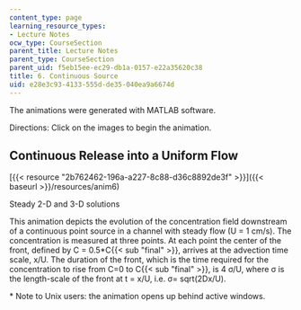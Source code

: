 ```yaml
---
content_type: page
learning_resource_types:
- Lecture Notes
ocw_type: CourseSection
parent_title: Lecture Notes
parent_type: CourseSection
parent_uid: f5eb15ee-ec29-db1a-0157-e22a35620c38
title: 6. Continuous Source
uid: e28e3c93-4133-555d-de35-040ea9a6674d
---
```


The animations were generated with MATLAB software.

Directions: Click on the images to begin the animation.

Continuous Release into a Uniform Flow
--------------------------------------

[{{< resource "2b762462-196a-a227-8c88-d36c8892de3f" >}}]({{< baseurl >}}/resources/anim6)

Steady 2-D and 3-D solutions

This animation depicts the evolution of the concentration field downstream of a continuous point source in a channel with steady flow (U = 1 cm/s). The concentration is measured at three points. At each point the center of the front, defined by C = 0.5\*C{{< sub "final" >}}, arrives at the advection time scale, x/U. The duration of the front, which is the time required for the concentration to rise from C=0 to C{{< sub "final" >}}, is 4 σ/U, where σ is the length-scale of the front at t = x/U, i.e. σ= sqrt(2Dx/U).

\* Note to Unix users: the animation opens up behind active windows.